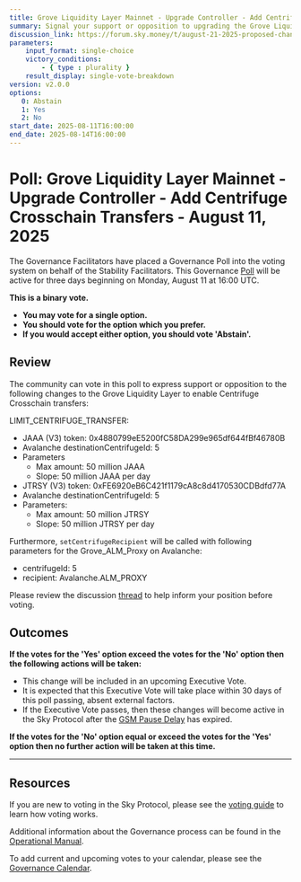 ```yaml
---
title: Grove Liquidity Layer Mainnet - Upgrade Controller - Add Centrifuge Crosschain Transfers - August 11, 2025
summary: Signal your support or opposition to upgrading the Grove Liquidity Layer controller on mainnet to enable Centrifuge crosschain transfers.
discussion_link: https://forum.sky.money/t/august-21-2025-proposed-changes-to-grove-for-upcoming-spell/26993
parameters:
    input_format: single-choice
    victory_conditions:
        - { type : plurality }
    result_display: single-vote-breakdown
version: v2.0.0
options:
   0: Abstain
   1: Yes
   2: No
start_date: 2025-08-11T16:00:00
end_date: 2025-08-14T16:00:00
---
```


# Poll: Grove Liquidity Layer Mainnet - Upgrade Controller - Add Centrifuge Crosschain Transfers - August 11, 2025

The Governance Facilitators have placed a Governance Poll into the voting system on behalf of the Stability Facilitators. This Governance [Poll](https://sky-atlas.powerhouse.io/A.1.10.1_Operational_Weekly_Cycle/b189fa17-57a9-4d4e-9780-0ce4efd94211|0db30308) will be active for three days beginning on Monday, August 11 at 16:00 UTC.

**This is a binary vote.**

- **You may vote for a single option.**
- **You should vote for the option which you prefer.**
- **If you would accept either option, you should vote 'Abstain'.**

## Review

The community can vote in this poll to express support or opposition to the following changes to the Grove Liquidity Layer to enable Centrifuge Crosschain transfers:

LIMIT_CENTRIFUGE_TRANSFER:

- JAAA (V3) token: 0x4880799eE5200fC58DA299e965df644fBf46780B
- Avalanche destinationCentrifugeId: 5
- Parameters
  - Max amount: 50 million JAAA
  - Slope: 50 million JAAA per day
- JTRSY (V3) token: 0xFE6920eB6C421f1179cA8c8d4170530CDBdfd77A
- Avalanche destinationCentrifugeId: 5
- Parameters:
  - Max amount: 50 million JTRSY
  - Slope: 50 million JTRSY per day

Furthermore, `setCentrifugeRecipient` will be called with following parameters for the Grove_ALM_Proxy on Avalanche:

- centrifugeId: 5
- recipient: Avalanche.ALM_PROXY

Please review the discussion [thread](https://forum.sky.money/t/august-21-2025-proposed-changes-to-grove-for-upcoming-spell/26993) to help inform your position before voting.

## Outcomes

**If the votes for the 'Yes' option exceed the votes for the 'No' option then the following actions will be taken:**

- This change will be included in an upcoming Executive Vote.
- It is expected that this Executive Vote will take place within 30 days of this poll passing, absent external factors.
- If the Executive Vote passes, then these changes will become active in the Sky Protocol after the [GSM Pause Delay](https://sky-atlas.powerhouse.io/A.1.9.2.1_Pause_Delay/a98b8227-95f6-4711-9d8d-f52cbc6ad2d0|0db30758e055) has expired.

**If the votes for the 'No' option equal or exceed the votes for the 'Yes' option then no further action will be taken at this time.**

---

## Resources

If you are new to voting in the Sky Protocol, please see the [voting guide](https://manual.makerdao.com/governance/voting-in-makerdao/on-chain-governance) to learn how voting works.

Additional information about the Governance process can be found in the [Operational Manual](https://manual.makerdao.com).

To add current and upcoming votes to your calendar, please see the [Governance Calendar](https://manual.makerdao.com/makerdao/calendars/governance-calendar).
